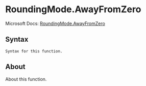 ---
---

# RoundingMode.AwayFromZero

Microsoft Docs: [RoundingMode.AwayFromZero](https://docs.microsoft.com/en-us/powerquery-m/roundingmode-awayfromzero)

## Syntax

```
Syntax for this function.
```

## About

About this function.

